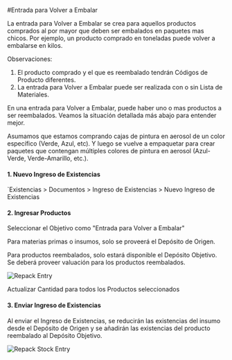 <!-- add-breadcrumbs -->
#Entrada para Volver a Embalar

La entrada para Volver a Embalar se crea para aquellos productos comprados al por mayor que deben ser embalados en paquetes mas chicos. Por ejemplo, un producto comprado en toneladas puede volver a embalarse en kilos.

Observaciones:
1. El producto comprado y el que es reembalado tendrán Códigos de Producto diferentes. 
2. La entrada para Volver a Embalar puede ser realizada con o sin Lista de Materiales.

En una entrada para Volver a Embalar, puede haber uno o mas productos a ser reembalados. Veamos la situación detallada más abajo para entender mejor. 

Asumamos que estamos comprando cajas de pintura en aerosol de un color específico (Verde, Azul, etc). Y luego se vuelve a empaquetar para crear paquetes que contengan múltiples colores de pintura en aerosol (Azul-Verde, Verde-Amarillo, etc.).

#### 1. Nuevo Ingreso de Existencias

`Existencias > Documentos > Ingreso de Existencias > Nuevo Ingreso de Existencias

#### 2. Ingresar Productos

Seleccionar el Objetivo como "Entrada para Volver a Embalar"

Para materias primas o insumos, solo se proveerá el Depósito de Origen. 

Para productos reembalados, solo estará disponible el Depósito Objetivo. Se deberá proveer valuación para los productos reembalados.  

<img alt="Repack Entry" class="screenshot" src="{{docs_base_url}}/assets/img/articles/repack-1.png">

Actualizar Cantidad para todos los Productos seleccionados

#### 3. Enviar Ingreso de Existencias

Al enviar el Ingreso de Existencias, se reducirán las existencias del insumo desde el Depósito de Origen y se añadirán las existencias del producto reembalado al Depósito Objetivo. 

<img alt="Repack Stock Entry" class="screenshot" src="{{docs_base_url}}/assets/img/articles/repack-2.png">

<!-- markdown --> 